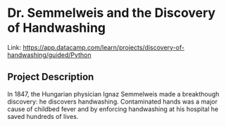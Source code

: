 # Dr. Semmelweis and the Discovery of Handwashing

Link: https://app.datacamp.com/learn/projects/discovery-of-handwashing/guided/Python

## **Project Description**

In 1847, the Hungarian physician Ignaz Semmelweis made a breakthough discovery: he discovers handwashing. Contaminated hands was a major cause of childbed fever and by enforcing handwashing at his hospital he saved hundreds of lives.
